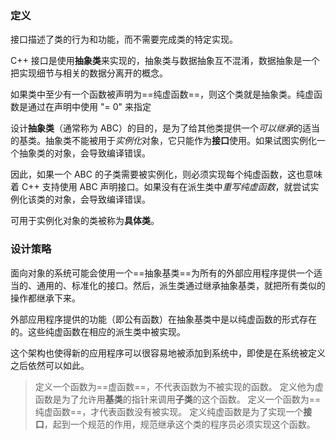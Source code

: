### 定义

接口描述了类的行为和功能，而不需要完成类的特定实现。

C++ 接口是使用**抽象类**来实现的，抽象类与数据抽象互不混淆，数据抽象是一个把实现细节与相关的数据分离开的概念。

如果类中至少有一个函数被声明为==纯虚函数==，则这个类就是抽象类。纯虚函数是通过在声明中使用 "= 0" 来指定

设计**抽象类**（通常称为 ABC）的目的，是为了给其他类提供一个*可以继承*的适当的基类。抽象类不能被用于*实例化*对象，它只能作为**接口**使用。如果试图实例化一个抽象类的对象，会导致编译错误。

因此，如果一个 ABC 的子类需要被实例化，则必须实现每个纯虚函数，这也意味着 C++ 支持使用 ABC 声明接口。如果没有在派生类中*重写纯虚函数*，就尝试实例化该类的对象，会导致编译错误。

可用于实例化对象的类被称为**具体类**。

### 设计策略

面向对象的系统可能会使用一个==抽象基类==为所有的外部应用程序提供一个适当的、通用的、标准化的接口。然后，派生类通过继承抽象基类，就把所有类似的操作都继承下来。

外部应用程序提供的功能（即公有函数）在抽象基类中是以纯虚函数的形式存在的。这些纯虚函数在相应的派生类中被实现。

这个架构也使得新的应用程序可以很容易地被添加到系统中，即使是在系统被定义之后依然可以如此。

> 定义一个函数为==虚函数==，不代表函数为不被实现的函数。
> 定义他为虚函数是为了允许用**基类**的指针来调用**子类**的这个函数。
> 定义一个函数为==纯虚函数==，才代表函数没有被实现。
> 定义纯虚函数是为了实现一个**接口**，起到一个规范的作用，规范继承这个类的程序员必须实现这个函数。